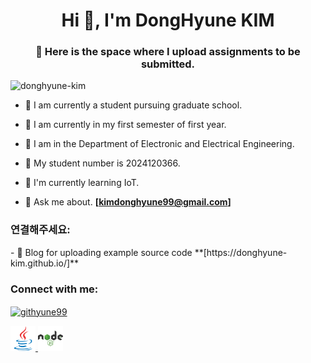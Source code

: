 <h1 align="center">Hi 👋, I'm DongHyune KIM</h1>
<h3 align="center">📝 Here is the space where I upload assignments to be submitted.</h3>

<p align="left"> <img src="https://komarev.com/ghpvc/?username=donghyune-kim&label=Profile%20views&color=0e75b6&style=flat" alt="donghyune-kim" /> </p>

- 📄 I am currently a student pursuing graduate school. 

- 📄 I am currently in my first semester of first year. 

- 📄 I am in the Department of Electronic and Electrical Engineering.

- 📄 My student number is 2024120366.

- 📄 I'm currently learning IoT.

- 💬 Ask me about.   **[kimdonghyune99@gmail.com]**
<h3 align="left">연결해주세요:</h3>
- 📝 Blog for uploading example source code  **[https://donghyune-kim.github.io/]**
<h3 align="left">Connect with me:</h3>
<p align="left">
<a href="https://instagram.com/githyune99" target="blank"><img align="center" src="https://raw.githubusercontent.com/rahuldkjain/github-profile-readme-generator/master/src/images/icons/Social/instagram.svg" alt="githyune99" height="30" width="40" /></a>
</p>
<p align="left"> <a href="https://www.java.com " target="_blank" rel="noreferrer"> <img src="https://raw.githubusercontent.com/devicons/devicon/master/icons/java/java-original.svg " alt="java" width="40" high="40"/> </a> <a href="https://nodejs.org " target="_blank" rel="noreferrer"> <img src="https://raw.githubusercontent.com/devicons/devicon/master/icons/nodejs/nodejs-original-wordmark.svg " alt="nodejs" width="40" high="40"/> </a> </p>
